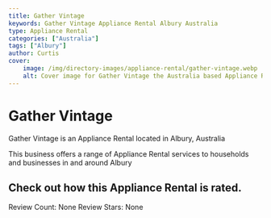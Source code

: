 ```yaml
---
title: Gather Vintage
keywords: Gather Vintage Appliance Rental Albury Australia 
type: Appliance Rental 
categories: ["Australia"]
tags: ["Albury"]
author: Curtis
cover:
    image: /img/directory-images/appliance-rental/gather-vintage.webp
    alt: Cover image for Gather Vintage the Australia based Appliance Rental servicing Albury 
---
```


# Gather Vintage
Gather Vintage is an Appliance Rental located in Albury, Australia

This business offers a range of Appliance Rental services to households and businesses in and around Albury

## Check out how this Appliance Rental is rated.
Review Count: None
Review Stars: None
